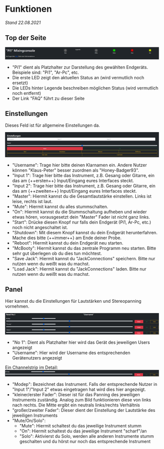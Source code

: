 # Funktionen  

*Stand 22.08.2021*

## Top der Seite  

![Hier sollte ein Bild sein](../images/Top.png "Top/Header")

- "Pi1" dient als Platzhalter zur Darstellung des gewählten Endgeräts. Beispiele sind: "Pi1", "Ar-Pc", etc.  
- Die erste LED zeigt den aktuellen Status an (wird vermutlich noch ersetzt)  
- Die LEDs hinter Legende beschreiben möglichen Status (wird vermutlich noch entfernt)  
- Der Link "FAQ" führt zu dieser Seite  

## Einstellungen

Dieses Feld ist für allgemeine Einstellungen da.

![Hier sollte ein Bild sein](../images/Settings.png "Settings")  

- "Username": Trage hier bitte deinen Klarnamen ein. Andere Nutzer können "Klaus-Peter" besser zuordnen als "Honey-Badger93".
- "Input 1": Trage hier bitte das Instrument, z.B. Gesang oder Gitarre, ein das am {++ersten++} Input/Eingang eures Interfaces steckt.
- "Input 2": Trage hier bitte das Instrument, z.B. Gesang oder Gitarre, ein das am {++zweiten++} Input/Eingang eures Interfaces steckt.
- "Master": Hiermit kannst du die Gesamtlautstärke einstellen. Links ist leise, rechts ist laut.
- "Mute": Hiermit kannst du alles stummschalten.
- "On": Hiermit kannst du die Stummschaltung aufheben und wieder etwas hören, vorausgesetzt dein "Master" Fader ist nicht ganz links.
- "Start": Drücke diesen Knopf nur falls dein Endgerät (Pi1, Ar-Pc, etc.) noch nicht angeschaltet ist.
- "Shutdown": Mit diesem Knopf kannst du dein Endgerät herunterfahren. Mache dies bitte {++immer++} am Ende deiner Probe.
- "Reboot": Hiermit kannst du dein Endgerät neu starten.
- "McBooty": Hiermit kannst du das zentrale Programm neu starten. Bitte sehr gut überlegen ob du dies tun möchtest.
- "Save Jack": Hiermit kannst du "JackConnections" speichern. Bitte nur nutzen wenn du weißt was du machst.
- "Load Jack": Hiermit kannst du "JackConnections" laden. Bitte nur nutzen wenn du weißt was du machst.

## Panel

Hier kannst du die Einstellungen für Lautstärken und Stereopanning vornehmen.

![Hier sollte ein Bild sein](../images/Panel.png "Panel")  

- "No 1": Dient als Platzhalter hier wird das Gerät des jeweiligen Users angezeigt
- "Username": Hier wird der Username des entsprechenden Gerätenutzers angezeigt

Ein Channelstrip im Detail:
![Hier sollte ein Bild sein](../images/Strip.png "Channelstrip")

- "Modep": Bezeichnet das Instrument. Falls der entsprechende Nutzer in "Input 1"/"Input 2" etwas eingetragen hat wird dies hier angezeigt.
- "kleiner/erster Fader": Dieser ist für das Panning des jeweiligen Instruments zuständig. Analog zum Bild funktionieren diese von links nach rechts. Die Mitte ergibt ein neutrals links/rechts Verhältnis
- "großer/zweiter Fader": Dieser dient der Einstellung der Lautstärke des jeweiligen Instruments
- "Mute/On/Solo":
    - "Mute": Hiermit schaltest du das jeweilige Instrument stumm
    - "On": Hiermit schaltest du das jeweilige Instrument "scharf"/an
    - "Solo": Aktivierst du Solo, werden alle anderen Instrumente stumm geschalten und du hörst nur noch das entsprechende Instrument

